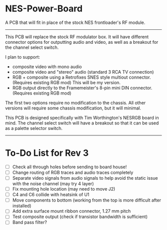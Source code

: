 # NES-Power-Board
A PCB that will fit in place of the stock NES frontloader's RF module.
***
This PCB will replace the stock RF modulator box. It will have different connector options for outputting audio and video, as well as a breakout for the channel select switch.

I plan to support:
* composite video with mono audio
* composite video and "stereo" audio (standard 3 RCA TV connection)
* RGB + composite using a Retrofixes SNES style multiout connector.  (Requires existing RGB mod) This will be my version.
* RGB output directly to the Framemeister's 8-pin mini DIN connector. (Requires existing RGB mod)

The first two options require no modification to the chassis. All other versions will require some chassis modification, but it will minimal.

This PCB is designed specifically with Tim Worthington's NESRGB board in mind. The channel select switch will have a breakout so that it can be used as a palette selector switch.
***
# To-Do List for Rev 3
- [ ] Check all through holes before sending to board house!
- [ ] Change routing of RGB traces and audio traces completely
- [ ] Separate video signals from audio signals to help avoid the static issue with the noise channel (may try 4 layer)
- [ ] Fix mounting hole location (may need to move J2)
- [ ] C4 and C6 collide with heatsink of U1
- [ ] Move components to bottom (working from the top is more difficult after installed)
- [ ] Add extra surface mount ribbon connector, 1.27 mm pitch
- [ ] Test composite output (check if transistor bandwidth is sufficient)
- [ ] Band pass filter?
